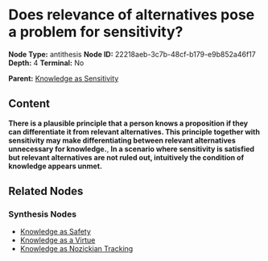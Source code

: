 # Does relevance of alternatives pose a problem for sensitivity?

**Node Type:** antithesis
**Node ID:** 22218aeb-3c7b-48cf-b179-e9b852a46f17
**Depth:** 4
**Terminal:** No

**Parent:** [Knowledge as Sensitivity](knowledge-as-sensitivity-synthesis-12209e59-bccf-44ad-b516-1f472469be27.md)

## Content

**There is a plausible principle that a person knows a proposition if they can differentiate it from relevant alternatives. This principle together with sensitivity may make differentiating between relevant alternatives unnecessary for knowledge.**, **In a scenario where sensitivity is satisfied but relevant alternatives are not ruled out, intuitively the condition of knowledge appears unmet.**

## Related Nodes

### Synthesis Nodes

- [Knowledge as Safety](knowledge-as-safety-synthesis-2b5b8022-440a-42d7-870c-4e77c54f4cca.md)
- [Knowledge as a Virtue](knowledge-as-a-virtue-synthesis-002d5fc0-0a9f-4779-846e-01b304a8be38.md)
- [Knowledge as Nozickian Tracking](knowledge-as-nozickian-tracking-synthesis-f86e823a-ec40-4349-b91b-934bf1c95da9.md)
